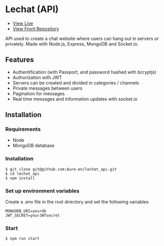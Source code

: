 # Lechat (API)

* [View Live](https://lechat.vercel.app)
* [View Front Repository](https://github.com/Aure-en/lechat)

API used to create a chat website where users can hang out in servers or privately. Made with Node.js, Express, MongoDB and Socket.io.

## Features

* Authentification (with Passport, and password hashed with bcryptjs)
* Authorization with JWT
* Servers can be created and divided in categories / channels
* Private messages between users
* Pagination for messages
* Real time messages and information updates with socket.io

## Installation

### Requirements
* Node
* MongoDB database

### Installation
```
$ git clone git@github.com:Aure-en/lechat_api.git
$ cd lechat_api
$ npm install
```

### Set up environment variables
Create a .env file in the root directory and set the following variables
```
MONGODB_URI=yourdb
JWT_SECRET=yourJWTsecret
```

### Start
```
$ npm run start
```
